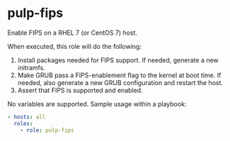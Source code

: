 pulp-fips
=========

Enable FIPS on a RHEL 7 (or CentOS 7) host.

When executed, this role will do the following:

1. Install packages needed for FIPS support. If needed, generate a new
   initramfs.
2. Make GRUB pass a FIPS-enablement flag to the kernel at boot time. If needed,
   also generate a new GRUB configuration and restart the host.
3. Assert that FIPS is supported and enabled.

No variables are supported. Sample usage within a playbook:

```yaml
- hosts: all
  roles:
    - role: pulp-fips
```
